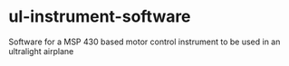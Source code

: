 ul-instrument-software
======================

Software for a MSP 430 based motor control instrument to be used in an ultralight airplane
